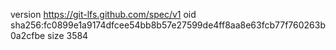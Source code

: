version https://git-lfs.github.com/spec/v1
oid sha256:fc0899e1a9174dfcee54bb8b57e27599de4ff8aa8e63fcb77f760263b0a2cfbe
size 3584
